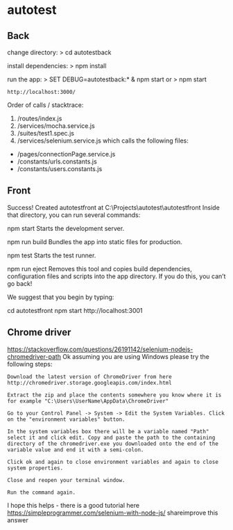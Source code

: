 # autotest

## Back
   change directory:
     > cd autotestback

   install dependencies:
     > npm install

   run the app:
     > SET DEBUG=autotestback:* & npm start
     or > npm start

    http://localhost:3000/


Order of calls / stacktrace:
1. /routes/index.js
2. /services/mocha.service.js
3. /suites/test1.spec.js
4. /services/selenium.service.js which calls the following files:
* /pages/connectionPage.service.js
* /constants/urls.constants.js
* /constants/users.constants.js

## Front 
Success! Created autotestfront at C:\Projects\autotest\autotestfront
Inside that directory, you can run several commands:

  npm start
    Starts the development server.

  npm run build
    Bundles the app into static files for production.

  npm test
    Starts the test runner.

  npm run eject
    Removes this tool and copies build dependencies, configuration files
    and scripts into the app directory. If you do this, you can’t go back!

We suggest that you begin by typing:

  cd autotestfront
  npm start
  http://localhost:3001


## Chrome driver

https://stackoverflow.com/questions/26191142/selenium-nodejs-chromedriver-path
Ok assuming you are using Windows please try the following steps:

    Download the latest version of ChromeDriver from here http://chromedriver.storage.googleapis.com/index.html

    Extract the zip and place the contents somewhere you know where it is for example "C:\Users\UserName\AppData\ChromeDriver"

    Go to your Control Panel -> System -> Edit the System Variables. Click on the "environment variables" button.

    In the system variables box there will be a variable named "Path" select it and click edit. Copy and paste the path to the containing directory of the chromedriver.exe you downloaded onto the end of the variable value and end it with a semi-colon.

    Click ok and again to close environment variables and again to close system properties.

    Close and reopen your terminal window.

    Run the command again.

I hope this helps - there is a good tutorial here https://simpleprogrammer.com/selenium-with-node-js/
shareimprove this answer